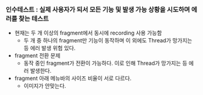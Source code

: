 ### 인수테스트 : 실제 사용자가 되서 모든 기능 및 발생 가능 상황을 시도하며 에러를 찾는 테스트
* 현재는 두 개 이상의 fragment에서 동시에 recording 사용 가능함
  + 두 개 중 하나의 fragment만 기능이 동작하며 이 외에도 Thread가 망가지는 등 에러 발생 위험 있다.
* fragment 전환 문제
  + 동작 중인 fragment가 전환이 가능하다. 이로 인해 Thread가 망가지는 등 에러 발생한다.
* fragment 아래 메뉴바의 사이즈 비율이 서로 다르다.
  + 이미지가 안맞는다.
